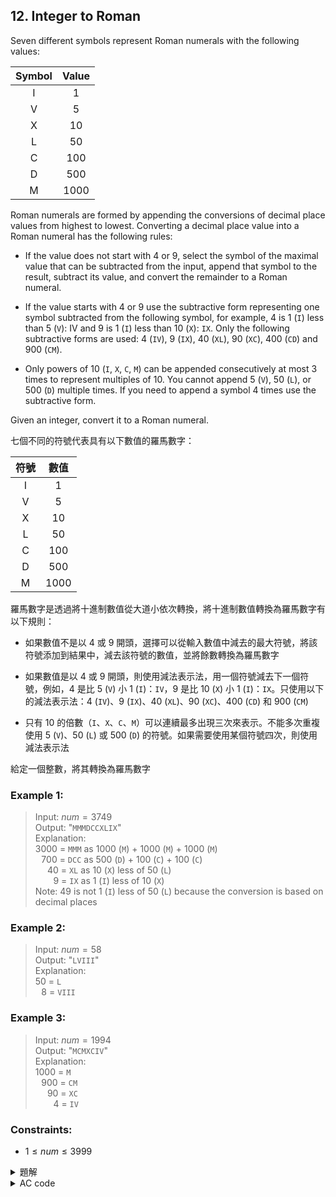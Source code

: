 ## 12. Integer to Roman  

Seven different symbols represent Roman numerals with the following values:  

| Symbol | Value |
|:------:|:-----:|
|   I    |   1   |
|   V    |   5   |
|   X    |  10   |
|   L    |  50   |
|   C    |  100  |
|   D    |  500  |
|   M    | 1000  |

Roman numerals are formed by appending the conversions of decimal place values from highest to lowest. Converting a decimal place value into a Roman numeral has the following rules:  

* If the value does not start with 4 or 9, select the symbol of the maximal value that can be subtracted from the input, append that symbol to the result, subtract its value, and convert the remainder to a Roman numeral.  

* If the value starts with 4 or 9 use the subtractive form representing one symbol subtracted from the following symbol, for example, 4 is 1 (`I`) less than 5 (`V`): IV and 9 is 1 (`I`) less than 10 (`X`): `IX`. Only the following subtractive forms are used: 4 (`IV`), 9 (`IX`), 40 (`XL`), 90 (`XC`), 400 (`CD`) and 900 (`CM`).  

* Only powers of 10 (`I`, `X`, `C`, `M`) can be appended consecutively at most 3 times to represent multiples of 10. You cannot append 5 (`V`), 50 (`L`), or 500 (`D`) multiple times. If you need to append a symbol 4 times use the subtractive form.  

Given an integer, convert it to a Roman numeral.  

七個不同的符號代表具有以下數值的羅馬數字：  

| 符號 | 數值 |
|:----:|:----:|
|  I   |  1   |
|  V   |  5   |
|  X   |  10  |
|  L   |  50  |
|  C   | 100  |
|  D   | 500  |
|  M   | 1000 |

羅馬數字是透過將十進制數值從大道小依次轉換，將十進制數值轉換為羅馬數字有以下規則：  

* 如果數值不是以 4 或 9 開頭，選擇可以從輸入數值中減去的最大符號，將該符號添加到結果中，減去該符號的數值，並將餘數轉換為羅馬數字  

* 如果數值是以 4 或 9 開頭，則使用減法表示法，用一個符號減去下一個符號，例如，4 是比 5 (`V`) 小 1 (`I`)：`IV`，9 是比 10 (`X`) 小 1 (`I`)：`IX`。只使用以下的減法表示法：4 (`IV`)、9 (`IX`)、40 (`XL`)、90 (`XC`)、400 (`CD`) 和 900 (`CM`)  

* 只有 10 的倍數（`I`、`X`、`C`、`M`）可以連續最多出現三次來表示。不能多次重複使用 5 (`V`)、50 (`L`) 或 500 (`D`) 的符號。如果需要使用某個符號四次，則使用減法表示法  

給定一個整數，將其轉換為羅馬數字  

### Example 1:  

> Input: $num = 3749$  
> Output: "`MMMDCCXLIX`"  
> Explanation:  
> 3000 = `MMM` as $1000$ (`M`) + $1000$ (`M`) + $1000$ (`M`)  
> &ensp;&thinsp;700 = `DCC` as $500$ (`D`) + $100$ (`C`) + $100$ (`C`)  
> &ensp;&thinsp;&ensp;&thinsp;40 = `XL` as $10$ (`X`) less of $50$ (`L`)  
> &ensp;&thinsp;&ensp;&thinsp;&ensp;&thinsp;9 = `IX` as $1$ (`I`) less of $10$ (`X`)  
> Note: $49$ is not $1$ (`I`) less of $50$ (`L`) because the conversion is based on decimal places  

### Example 2:  

> Input: $num = 58$  
> Output: "`LVIII`"  
> Explanation:  
> 50 = `L`  
> &ensp;&thinsp;8 = `VIII`  

### Example 3:

> Input: $num = 1994$  
> Output: "`MCMXCIV`"  
> Explanation:  
> 1000 = `M`  
> &ensp;&thinsp;900 = `CM`  
> &ensp;&thinsp;&ensp;&thinsp;90 = `XC`  
> &ensp;&thinsp;&ensp;&thinsp;&ensp;&thinsp;4 = `IV`  

### Constraints:  

* $1 \leq num \leq 3999$  

<details>

<summary>題解</summary>

這題是要求將一個整數轉成羅馬數字  

例如 $1$ 就是 `I`  
$3999$ 就是 `MMMCMXCIX`  

由於這題的題目範圍限制在 $1 \leq num \leq 3999$ 之間  
所以其實題目相對簡單一些些  

然後轉換的部分的話  
仔細觀察可以發現  
其實就是把數字猜成 千位、百位、十位、個位  
再一一翻譯  

例如： $1437 \rightarrow$ `MCDXXXVII`  
$1000 \rightarrow$ `M`  
$400 \rightarrow$ `CD`  
$30 \rightarrow$ `XXX`  
$7 \rightarrow$ `VII`  

最後全部合再一起就是了  

其實對各個位數可以分成四類  
* 1 到 3 一類  
* 4 一類  
* 5 到 8 一類  
* 9 一類  

```cpp
class Solution {
public:
    string intToRoman(int num) {
        string ans="";
        int digit3=num/1000;
        int digit2=(num%1000)/100;
        int digit1=(num%100)/10;
        int digit0=num%10;
        //1000
        for(int i=0;i<digit3;i++){
            ans+='M';
        }
        //100
        if(digit2==9){
            ans+="CM";
        }
        else if(digit2>=5){
            ans+="D";
            for(int i=5;i<digit2;i++){
                ans+="C";
            }
        }
        else{
            if(digit2==4){
                ans+="CD";
            }
            else{
                for(int i=0;i<digit2;i++){
                    ans+="C";
                }
            }
        }
        //10
        if(digit1==9){
            ans+="XC";
        }
        else if(digit1>=5){
            ans+="L";
            for(int i=5;i<digit1;i++){
                ans+="X";
            }
        }
        else{
            if(digit1==4){
                ans+="XL";
            }
            else{
                for(int i=0;i<digit1;i++){
                    ans+="X";
                }
            }
        }
        //1
        if(digit0==9){
            ans+="IX";
        }
        else if(digit0>=5){
            ans+="V";
            for(int i=5;i<digit0;i++){
                ans+="I";
            }
        }
        else{
            if(digit0==4){
                ans+="IV";
            }
            else{
                for(int i=0;i<digit0;i++){
                    ans+="I";
                }
            }
        }
        return ans;
    }
};
```

![leet0012_0](https://hackmd.io/_uploads/HknGIBoo0.png)  

* 空間複雜度： $O(1)$  
* 時間複雜度： $O(1)$  

</details>

<details>

<summary>AC code</summary>

```cpp
class Solution {
public:
    string intToRoman(int num) {
        string ans="";
        int digit3=num/1000;
        int digit2=(num%1000)/100;
        int digit1=(num%100)/10;
        int digit0=num%10;
        //1000
        for(int i=0;i<digit3;i++){
            ans+='M';
        }
        //100
        if(digit2==9){
            ans+="CM";
        }
        else if(digit2>=5){
            ans+="D";
            for(int i=5;i<digit2;i++){
                ans+="C";
            }
        }
        else{
            if(digit2==4){
                ans+="CD";
            }
            else{
                for(int i=0;i<digit2;i++){
                    ans+="C";
                }
            }
        }
        //10
        if(digit1==9){
            ans+="XC";
        }
        else if(digit1>=5){
            ans+="L";
            for(int i=5;i<digit1;i++){
                ans+="X";
            }
        }
        else{
            if(digit1==4){
                ans+="XL";
            }
            else{
                for(int i=0;i<digit1;i++){
                    ans+="X";
                }
            }
        }
        //1
        if(digit0==9){
            ans+="IX";
        }
        else if(digit0>=5){
            ans+="V";
            for(int i=5;i<digit0;i++){
                ans+="I";
            }
        }
        else{
            if(digit0==4){
                ans+="IV";
            }
            else{
                for(int i=0;i<digit0;i++){
                    ans+="I";
                }
            }
        }
        return ans;
    }
};
```

</details>
